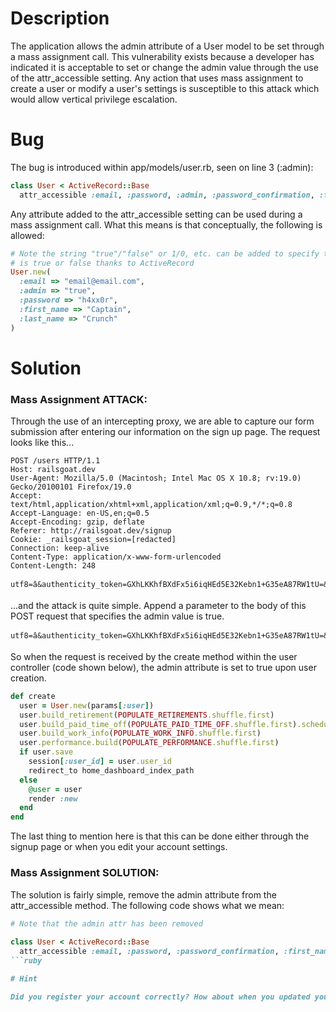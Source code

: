 # Description

The application allows the admin attribute of a User model to be set through a mass assignment call. This vulnerability exists because a developer has indicated it is acceptable to set or change the admin value through the use of the attr_accessible setting. Any action that uses mass assignment to create a user or modify a user's settings is susceptible to this attack which would allow vertical privilege escalation.

# Bug

The bug is introduced within app/models/user.rb, seen on line 3 (:admin):

```ruby
class User < ActiveRecord::Base
  attr_accessible :email, :password, :admin, :password_confirmation, :first_name, :last_name
```

Any attribute added to the attr_accessible setting can be used during a mass assignment call. What this means is that conceptually, the following is allowed:

```ruby
# Note the string "true"/"false" or 1/0, etc. can be added to specify the boolean attribute...
# is true or false thanks to ActiveRecord
User.new(
  :email => "email@email.com",
  :admin => "true",
  :password => "h4xx0r",
  :first_name => "Captain",
  :last_name => "Crunch"
)
```

# Solution

### Mass Assignment ATTACK:

Through the use of an intercepting proxy, we are able to capture our form submission after entering our information on the sign up page. The request looks like this...

    POST /users HTTP/1.1
    Host: railsgoat.dev
    User-Agent: Mozilla/5.0 (Macintosh; Intel Mac OS X 10.8; rv:19.0) Gecko/20100101 Firefox/19.0
    Accept: text/html,application/xhtml+xml,application/xml;q=0.9,*/*;q=0.8
    Accept-Language: en-US,en;q=0.5
    Accept-Encoding: gzip, deflate
    Referer: http://railsgoat.dev/signup
    Cookie: _railsgoat_session=[redacted]
    Connection: keep-alive
    Content-Type: application/x-www-form-urlencoded
    Content-Length: 248
    
    utf8=â&authenticity_token=GXhLKKhfBXdFx5i6iqHEd5E32Kebn1+G35eA87RW1tU=&user[email]=test@test.com&user[first_name]=test&user[last_name]=test&user[password]=testtest&user[password_confirmation]=testtest&commit=Submit

...and the attack is quite simple. Append a parameter to the body of this POST request that specifies the admin value is true.

    utf8=â&authenticity_token=GXhLKKhfBXdFx5i6iqHEd5E32Kebn1+G35eA87RW1tU=&user[email]=test@test.com&user[first_name]=test&user[last_name]=test&user[password]=testtest&user[password_confirmation]=testtest&commit=Submit&user[admin]=true

So when the request is received by the create method within the user controller (code shown below), the admin attribute is set to true upon user creation.

```ruby
def create
  user = User.new(params[:user])
  user.build_retirement(POPULATE_RETIREMENTS.shuffle.first)
  user.build_paid_time_off(POPULATE_PAID_TIME_OFF.shuffle.first).schedule.build(POPULATE_SCHEDULE.shuffle.first)
  user.build_work_info(POPULATE_WORK_INFO.shuffle.first)
  user.performance.build(POPULATE_PERFORMANCE.shuffle.first)
  if user.save
    session[:user_id] = user.user_id
    redirect_to home_dashboard_index_path
  else
    @user = user
    render :new
  end
end
```

The last thing to mention here is that this can be done either through the signup page or when you edit your account settings.

### Mass Assignment SOLUTION:

The solution is fairly simple, remove the admin attribute from the attr_accessible method. The following code shows what we mean:

```ruby
# Note that the admin attr has been removed 
            
class User < ActiveRecord::Base
  attr_accessible :email, :password, :password_confirmation, :first_name, :last_name
```ruby

# Hint

Did you register your account correctly? How about when you updated your settings?